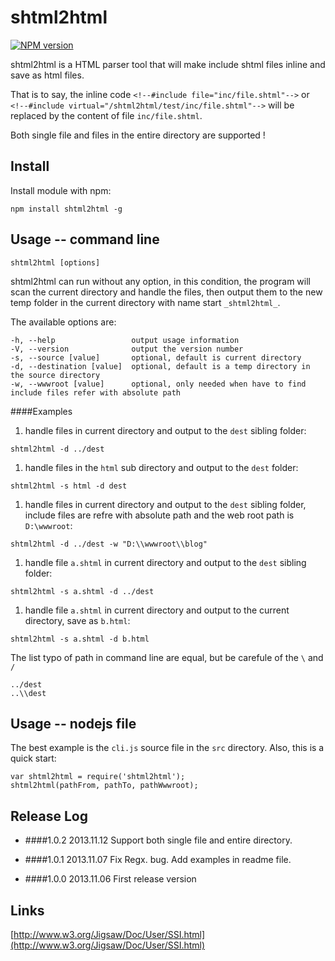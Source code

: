 shtml2html
==========
[![NPM version](https://badge.fury.io/js/shtml2html.png)](http://badge.fury.io/js/shtml2html)


shtml2html is a HTML parser tool that will make include shtml files inline and save as html files. 

That is to say, the inline code `<!--#include file="inc/file.shtml"-->` or `<!--#include virtual="/shtml2html/test/inc/file.shtml"-->` will be replaced by the content of file `inc/file.shtml`.

Both single file and files in the entire directory are supported !



Install
----------
Install module with npm:
```
npm install shtml2html -g
```



Usage -- command line
----------
```
shtml2html [options]
```
shtml2html can run without any option, in this condition, the program will scan the current directory and handle the files, then output them to the new temp folder in the current directory with name start `_shtml2html_`.

The available options are:
```
-h, --help                 output usage information
-V, --version              output the version number
-s, --source [value]       optional, default is current directory
-d, --destination [value]  optional, default is a temp directory in the source directory
-w, --wwwroot [value]      optional, only needed when have to find include files refer with absolute path
```


####Examples
1. handle files in current directory and output to the `dest` sibling folder:
```
shtml2html -d ../dest
```

1. handle files in the `html` sub directory and output to the `dest` folder:
```
shtml2html -s html -d dest
```

1. handle files in current directory and output to the `dest` sibling folder, include files are refre with absolute path and the web root path is `D:\wwwroot`:
```
shtml2html -d ../dest -w "D:\\wwwroot\\blog"
```

1. handle file `a.shtml` in current directory and output to the `dest` sibling folder:
```
shtml2html -s a.shtml -d ../dest
```

1. handle file `a.shtml` in current directory and output to the current directory, save as `b.html`:
```
shtml2html -s a.shtml -d b.html
```

The list typo of path in command line are equal, but be carefule of the `\` and `/`
```
../dest
..\\dest
```



Usage -- nodejs file
----------
The best example is the `cli.js` source file in the `src` directory. Also, this is a quick start:
```
var shtml2html = require('shtml2html');
shtml2html(pathFrom, pathTo, pathWwwroot);
```



Release Log
----------
- ####1.0.2
2013.11.12
Support both single file and entire directory.

- ####1.0.1
2013.11.07
Fix Regx. bug.
Add examples in readme file.

- ####1.0.0
2013.11.06
First release version



Links
----------
[http://www.w3.org/Jigsaw/Doc/User/SSI.html](http://www.w3.org/Jigsaw/Doc/User/SSI.html)



